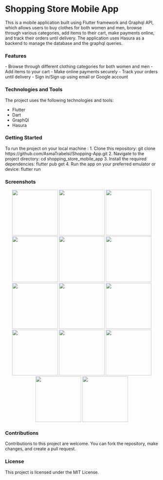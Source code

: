 # Shopping Store Mobile App

This is a mobile application built using Flutter framework and Graphql API, which allows users to buy clothes for both women and men, browse through various categories, add items to their cart, make payments online, and track their orders until delivery. The application uses Hasura as a backend to manage the database and the graphql queries.

<h3>Features</h3>
- Browse through different clothing categories for both women and men
- Add items to your cart
- Make online payments securely
- Track your orders until delivery
- Sign in/Sign up using email or Google account

<h3>Technologies and Tools</h3>
The project uses the following technologies and tools:

- Flutter
- Dart
- GraphQl
- Hasura

<h3>Getting Started</h3>
To run the project on your local machine : 
1. Clone this repository: git clone https://github.com/AsmaTrabelsi/Shopping-App.git
2. Navigate to the project directory: cd shopping_store_mobile_app
3. Install the required dependencies: flutter pub get
4. Run the app on your preferred emulator or device: flutter run

<h3>Screenshots</h3>
<div align="center">
<img src="https://github.com/AsmaTrabelsi/Shopping-App/assets/84926915/2355f279-501f-4b41-9285-9af9058e82af" width="150">
<img src="https://github.com/AsmaTrabelsi/Shopping-App/assets/84926915/174479b7-39f2-4867-aa63-8c8c3e81693c" width="150">
<img src="https://github.com/AsmaTrabelsi/Shopping-App/assets/84926915/3359ad80-5637-4fd3-8646-a8c0c511d7df" width="150">
  
<img src="https://github.com/AsmaTrabelsi/Shopping-App/assets/84926915/4c94d41f-25cb-4b5b-9b18-d7184056b2bf" width="150">
<img src="https://github.com/AsmaTrabelsi/Shopping-App/assets/84926915/ed6839ed-da59-4464-adb4-b9853d0d6fcf" width="150">
  
<img src="https://github.com/AsmaTrabelsi/Shopping-App/assets/84926915/e35bb633-67b6-494a-8135-86acec0b0a7e" width="150">
<img src="https://github.com/AsmaTrabelsi/Shopping-App/assets/84926915/1385dbba-2e61-4c00-bcb3-355e5bee0f5b" width="150">
  
<img src="https://github.com/AsmaTrabelsi/Shopping-App/assets/84926915/ba0a4eea-78ff-4ad9-93a4-574dea5a6b31" width="150">
  
 <img src="https://github.com/AsmaTrabelsi/Shopping-App/assets/84926915/c11292fc-0ac7-4405-8e86-8b16414b0e68" width="150">
<img src="https://github.com/AsmaTrabelsi/Shopping-App/assets/84926915/640eeb37-ec96-43b5-ad28-56a351780c19" width="150">
  
<img src="https://github.com/AsmaTrabelsi/Shopping-App/assets/84926915/56c6c8ca-7589-4777-899c-6d05dccc014f" width="150">
<img src="https://github.com/AsmaTrabelsi/Shopping-App/assets/84926915/456646b0-46e2-4b2d-bbac-8de64bbf3e80" width="150">
  
  <img src="https://github.com/AsmaTrabelsi/Shopping-App/assets/84926915/5a838d5e-0778-418d-a369-9be14394644b" width="150">
<img src="https://github.com/AsmaTrabelsi/Shopping-App/assets/84926915/7d593986-421d-493b-abea-73ddb31e002b" width="150">
                                                                                                                        
</div>

<h3>Contributions</h3>
Contributions to this project are welcome. You can fork the repository, make changes, and create a pull request.

<h3>License</h3>
This project is licensed under the MIT License.
